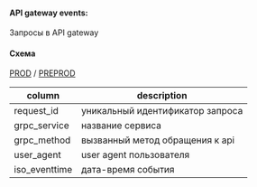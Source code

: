 
#### API gateway events:

Запросы в API gateway

#### Схема

[PROD](https://yt.yandex-team.ru/hahn/navigation?path=//home/cloud-dwh/data/prod/ods/api_gateway/api_gateway_event) / [PREPROD](https://yt.yandex-team.ru/hahn/navigation?path=//home/cloud-dwh/data/preprod/ods/api_gateway/api_gateway_event)

|column| description |
|--|--|
| request_id | уникальный идентификатор запроса |
| grpc_service | название сервиса |
| grpc_method | вызванный метод обращения к api |
| user_agent | user agent пользователя |
| iso_eventtime | дата-время события |
